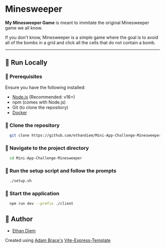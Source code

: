 # Minesweeper

**My Minesweeper Game** is meant to immitate the original Minesweeper game we all know.

If you don't know, Minesweeper is a simple game where the goal is to avoid all of the bombs in a grid and click all the cells that do not contain a bomb.

---

## 🚀 Run Locally

### 📌 Prerequisites

Ensure you have the following installed:

-   [Node.js](https://nodejs.org/) (Recommended: v16+)
-   npm (comes with Node.js)
-   Git (to clone the repository)
-   [Docker](https://www.docker.com/)

### 🔹 Clone the repository

```sh
  git clone https://github.com/ethandiem/Mini-App-Challenge-Minesweeper.git
```

### 🔹 Navigate to the project directory

```sh
  cd Mini-App-Challenge-Minesweeper
```

### 🔹 Run the setup script and follow the prompts

```sh
  ./setup.sh
```

### 🔹 Start the application

```sh
  npm run dev --prefix ./client
```

## 👤 Author

-   [Ethan Diem](https://github.com/ethandiem)

Created using [Adam Brace's](https://github.com/Adam-Brace) [Vite-Express-Template](https://github.com/Adam-Brace/Vite-Express-Template)
